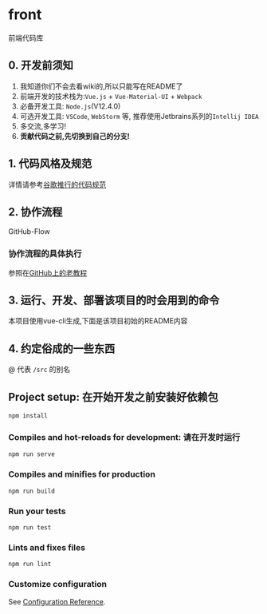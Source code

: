 # front

前端代码库

## 0. 开发前须知
1. 我知道你们不会去看wiki的,所以只能写在README了
2. 前端开发的技术栈为:`Vue.js` + `Vue-Material-UI` + `Webpack`
3. 必备开发工具: `Node.js`(V12.4.0)
4. 可选开发工具: `VSCode`, `WebStorm` 等, 推荐使用Jetbrains系列的`Intellij IDEA`
5. 多交流,多学习!
6. **贡献代码之前,先切换到自己的分支!**

## 1. 代码风格及规范
详情请参考[谷歌推行的代码规范](https://google.github.io/styleguide/jsguide.html)

## 2. 协作流程

GitHub-Flow

### 协作流程的具体执行

参照在[GitHub上的老教程](https://github.com/nocodingnomoney/back/blob/develop/README.md)

## 3. 运行、开发、部署该项目的时会用到的命令
本项目使用vue-cli生成,下面是该项目初始的README内容

## 4. 约定俗成的一些东西
@ 代表 `/src` 的别名

## Project setup: 在开始开发之前安装好依赖包
```
npm install
```

### Compiles and hot-reloads for development: 请在开发时运行
```
npm run serve
```

### Compiles and minifies for production
```
npm run build
```

### Run your tests
```
npm run test
```

### Lints and fixes files
```
npm run lint
```

### Customize configuration
See [Configuration Reference](https://cli.vuejs.org/config/).
